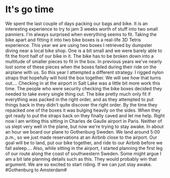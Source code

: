 # It's go time
We spent the last couple of days packing our bags and bike. It is an interesting experience to try to jam 3 weeks worth of stuff into two small panniers. I'm always surprised when everything seems to fit. Taking the bike apart and fitting it into two bike boxes is a real-life 3D Tetris experience. This year we are using two boxes I retrieved by dumpster diving near a local bike shop. One is a bit small and we were barely able to fit the front half of our bike in it. The bike has to be broken down into a multitude of smaller pieces to fit in the box. In previous years we've nearly lost some of these pieces when the boxes failed during their ride on the airplane with us. So this year I attempted a different strategy. I rigged nylon straps that hopefully will hold the box together. We will see how that turns out.... Checking in at the airport in Salt Lake was a little bit more work this time. The people who were security checking the bike boxes decided they needed to take every single thing out. The bike pretty much only fit if everything was packed in the right order, and as they attempted to put things back in they didn't quite discover the right order. By the time they repacked one of the boxes it was bulging heavily on the sides. When they got ready to put the straps back on they finally caved and let me help. Right now I am writing this sitting in Charles de Gaulle airport in Paris. Neither of us slept very well in the plane, but now we're trying to stay awake. In about an hour we board our plane to Gothenburg Sweden. We land around 5:00 p.m., so we just made reservations at an Airbnb close to the airport. Our goal will be to land, put our bike together, and ride to our Airbnb before we fall asleep.... Also, while sitting in the airport, I started planning the first leg of our route along the coast of southwestern Sweden. Some might argue I am a bit late planning details such as this. They would probably win that argument. We are so excited to start riding. If we can just stay awake.
#Gothenburg to Amsterdam#